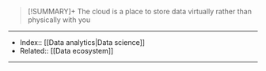 > [!SUMMARY]+
> The cloud is a place to store data virtually rather than physically with you



---
- Index:: [[Data analytics|Data science]] 
- Related:: [[Data ecosystem]]
---